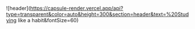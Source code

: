 

![header](https://capsule-render.vercel.app/api?type=transparent&color=auto&height=300&section=header&text=%20Studying like a habit&fontSize=60)

<!---
Eui-seong/Eui-seong is a ✨ special ✨ repository because its `README.md` (this file) appears on your GitHub profile.
You can click the Preview link to take a look at your changes.
--->
